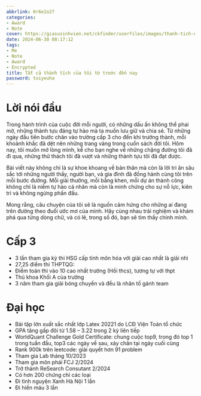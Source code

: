 ```yaml
---
abbrlink: 0r6e2o2f
categories:
- Award
- Note
cover: https://giasusinhvien.net/ckfinder/userfiles/images/thanh-tich-dat-duoc-trong-cv-11.jpg
date: 2024-06-30 08:17:12
tags:
- Me
- Note
- Award
- Encrypted
title: Tất cả thành tích của tôi từ trước đến nay
password: toiyeuha
---
```


# Lời nói đầu

Trong hành trình của cuộc đời mỗi người, có những dấu ấn không thể phai mờ, những thành tựu đáng tự hào mà ta muốn lưu giữ và chia sẻ. Từ những ngày đầu tiên bước chân vào trường cấp 3 cho đến khi trưởng thành, mỗi khoảnh khắc đã dệt nên những trang vàng trong cuốn sách đời tôi. Hôm nay, tôi muốn mở lòng mình, kể cho bạn nghe về những chặng đường tôi đã đi qua, những thử thách tôi đã vượt và những thành tựu tôi đã đạt được.

Bài viết này không chỉ là sự khoe khoang về bản thân mà còn là lời tri ân sâu sắc tới những người thầy, người bạn, và gia đình đã đồng hành cùng tôi trên mỗi bước đường. Mỗi giải thưởng, mỗi bằng khen, mỗi dự án thành công không chỉ là niềm tự hào cá nhân mà còn là minh chứng cho sự nỗ lực, kiên trì và không ngừng phấn đấu.

Mong rằng, câu chuyện của tôi sẽ là nguồn cảm hứng cho những ai đang trên đường theo đuổi ước mơ của mình. Hãy cùng nhau trải nghiệm và khám phá qua từng dòng chữ, và có lẽ, trong số đó, bạn sẽ tìm thấy chính mình.

# Cấp 3
- 3 lần tham gia kỳ thi HSG cấp tỉnh môn hóa với giải cao nhất là giải nhì 
- 27,25 điểm thi THPTQG: 
- Điểm toán thi vào 10 cao nhất trường (Hồi thcs), tương tự với thpt
- Thủ khoa Khối A của trường
- 3 năm tham gia giải bóng chuyền và đều là nhân tố gánh team

# Đại học
- Bài tập lớn xuất sắc nhất lớp Latex 20221 do LCĐ Viện Toán tổ chức 
- GPA tăng gấp đôi từ 1.58 – 3.22 trong 2 kỳ liên tiếp
- WorldQuant Challenge Gold Certificate: chung cuộc top9, trong đó top 1 trong tuần đầu, top3 các ngày về sau, xảy chân tại ngày cuối cùng
- Rank 900k trên leetcode: giải quyết hơn 91 problem
- Tham gia Lab tháng 10/2023
- Tham gia môn phái FCJ 2/2024
- Trở thành ReSearch Consutant 2/2024
- Có hơn 200 chứng chỉ các loại
- Đi tình nguyện Xanh Hà Nội 1 lần
- Đi hiến máu 3 lần

